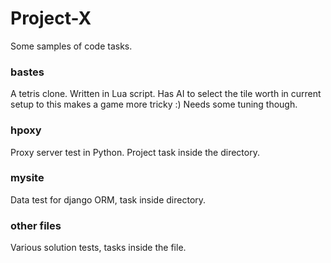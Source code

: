 # Project-X
Some samples of code tasks.

### bastes

A tetris clone. Written in Lua script. Has AI to select the tile worth in current setup to this makes a game more tricky :) Needs some tuning though.

### hpoxy

Proxy server test in Python. Project task inside the directory.

### mysite

Data test for django ORM, task inside directory.

### other files

Various solution tests, tasks inside the file.


